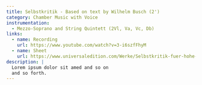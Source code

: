 ```yaml
---
title: Selbstkritik - Based on text by Wilhelm Busch (2')
category: Chamber Music with Voice
instrumentation:
  - Mezzo-Soprano and String Quintett (2Vl, Va, Vc, Db)
links:
  - name: Recording
    url: https://www.youtube.com/watch?v=3-i6szfFhyM
  - name: Sheet
    url: https://www.universaledition.com/Werke/Selbstkritik-fuer-hohe-Stimme-und-Sreichquintett/P0301828
description: |
  Lorem ipsum dolor sit amed and so on
  and so forth.
---
```

